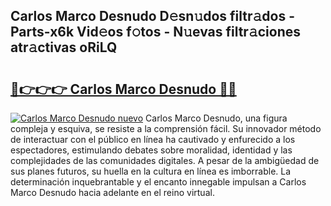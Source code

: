 ## Carlos Marco Desnudo D𝚎sn𝚞dos filtr𝚊dos - Parts-x6k Vid𝚎os f𝚘tos - N𝚞evas filtr𝚊ciones atr𝚊ctivas oRiLQ

# <h2><a href="http://mb0ef0.tromn.icu/?c=Carlos+Marco+Desnudo">🔗👉👉👉 Carlos Marco Desnudo 🔗🔗</a></h2>

[![Carlos Marco Desnudo nuevo](https://i.imgur.com/pEAQMta.gif)](http://mb0ef0.tromn.icu/?c=Carlos+Marco+Desnudo)
Carlos Marco Desnudo, una figura compleja y esquiva, se resiste a la comprensión fácil. Su innovador método de interactuar con el público en línea ha cautivado y enfurecido a los espectadores, estimulando debates sobre moralidad, identidad y las complejidades de las comunidades digitales. A pesar de la ambigüedad de sus planes futuros, su huella en la cultura en línea es imborrable. La determinación inquebrantable y el encanto innegable impulsan a Carlos Marco Desnudo hacia adelante en el reino virtual.
